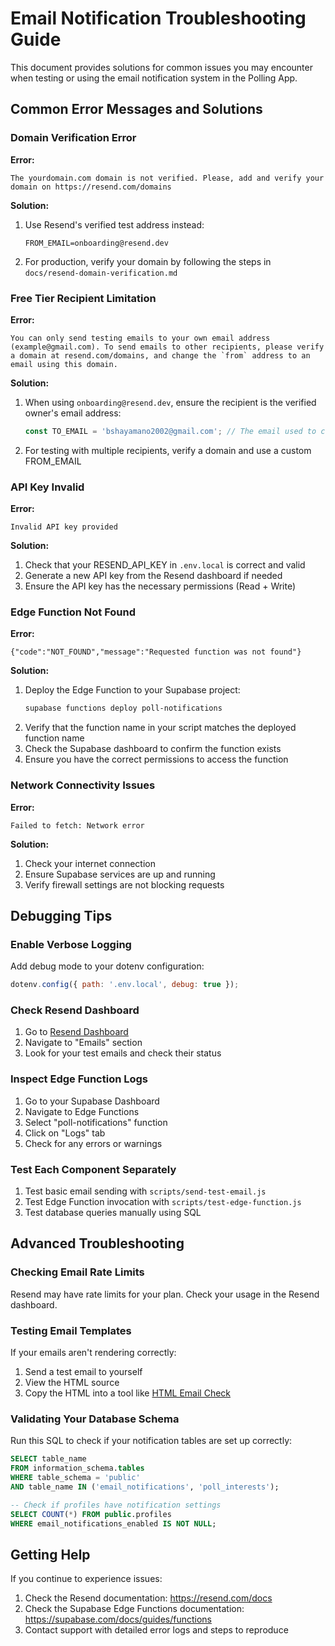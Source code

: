 # Email Notification Troubleshooting Guide

This document provides solutions for common issues you may encounter when testing or using the email notification system in the Polling App.

## Common Error Messages and Solutions

### Domain Verification Error

**Error:**
```
The yourdomain.com domain is not verified. Please, add and verify your domain on https://resend.com/domains
```

**Solution:**
1. Use Resend's verified test address instead:
   ```
   FROM_EMAIL=onboarding@resend.dev
   ```
2. For production, verify your domain by following the steps in `docs/resend-domain-verification.md`

### Free Tier Recipient Limitation

**Error:**
```
You can only send testing emails to your own email address (example@gmail.com). To send emails to other recipients, please verify a domain at resend.com/domains, and change the `from` address to an email using this domain.
```

**Solution:**
1. When using `onboarding@resend.dev`, ensure the recipient is the verified owner's email address:
   ```javascript
   const TO_EMAIL = 'bshayamano2002@gmail.com'; // The email used to create your Resend account
   ```
2. For testing with multiple recipients, verify a domain and use a custom FROM_EMAIL

### API Key Invalid

**Error:**
```
Invalid API key provided
```

**Solution:**
1. Check that your RESEND_API_KEY in `.env.local` is correct and valid
2. Generate a new API key from the Resend dashboard if needed
3. Ensure the API key has the necessary permissions (Read + Write)

### Edge Function Not Found

**Error:**
```
{"code":"NOT_FOUND","message":"Requested function was not found"}
```

**Solution:**
1. Deploy the Edge Function to your Supabase project:
   ```bash
   supabase functions deploy poll-notifications
   ```
2. Verify that the function name in your script matches the deployed function name
3. Check the Supabase dashboard to confirm the function exists
4. Ensure you have the correct permissions to access the function

### Network Connectivity Issues

**Error:**
```
Failed to fetch: Network error
```

**Solution:**
1. Check your internet connection
2. Ensure Supabase services are up and running
3. Verify firewall settings are not blocking requests

## Debugging Tips

### Enable Verbose Logging

Add debug mode to your dotenv configuration:

```javascript
dotenv.config({ path: '.env.local', debug: true });
```

### Check Resend Dashboard

1. Go to [Resend Dashboard](https://resend.com/dashboard)
2. Navigate to "Emails" section
3. Look for your test emails and check their status

### Inspect Edge Function Logs

1. Go to your Supabase Dashboard
2. Navigate to Edge Functions
3. Select "poll-notifications" function
4. Click on "Logs" tab
5. Check for any errors or warnings

### Test Each Component Separately

1. Test basic email sending with `scripts/send-test-email.js`
2. Test Edge Function invocation with `scripts/test-edge-function.js`
3. Test database queries manually using SQL

## Advanced Troubleshooting

### Checking Email Rate Limits

Resend may have rate limits for your plan. Check your usage in the Resend dashboard.

### Testing Email Templates

If your emails aren't rendering correctly:

1. Send a test email to yourself
2. View the HTML source
3. Copy the HTML into a tool like [HTML Email Check](https://www.htmlemailcheck.com/)

### Validating Your Database Schema

Run this SQL to check if your notification tables are set up correctly:

```sql
SELECT table_name
FROM information_schema.tables
WHERE table_schema = 'public'
AND table_name IN ('email_notifications', 'poll_interests');

-- Check if profiles have notification settings
SELECT COUNT(*) FROM public.profiles
WHERE email_notifications_enabled IS NOT NULL;
```

## Getting Help

If you continue to experience issues:

1. Check the Resend documentation: https://resend.com/docs
2. Check the Supabase Edge Functions documentation: https://supabase.com/docs/guides/functions
3. Contact support with detailed error logs and steps to reproduce